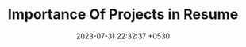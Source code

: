 ---
layout: post
title:  "Importance Of Projects in Resume"
date:   2023-07-31 22:32:37 +0530
categories: placements
---